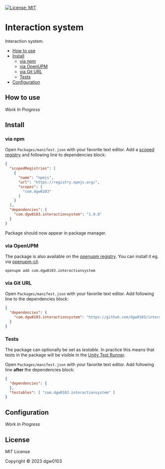 [![License: MIT](https://img.shields.io/badge/License-MIT-green.svg)](https://opensource.org/licenses/MIT)

# Interaction system

Interaction system.

- [How to use](#how-to-use)
- [Install](#install)
  - [via npm](#via-npm)
  - [via OpenUPM](#via-openupm)
  - [via Git URL](#via-git-url)
  - [Tests](#tests)
- [Configuration](#configuration)

<!-- toc -->

## How to use

*Work In Progress*

## Install

### via npm

Open `Packages/manifest.json` with your favorite text editor. Add a [scoped registry](https://docs.unity3d.com/Manual/upm-scoped.html) and following line to dependencies block:
```json
{
  "scopedRegistries": [
    {
      "name": "npmjs",
      "url": "https://registry.npmjs.org/",
      "scopes": [
        "com.dgw0103"
      ]
    }
  ],
  "dependencies": {
    "com.dgw0103.interactionsystem": "1.0.0"
  }
}
```
Package should now appear in package manager.

### via OpenUPM

The package is also available on the [openupm registry](https://openupm.com/packages/com.dgw0103.interactionsystem). You can install it eg. via [openupm-cli](https://github.com/openupm/openupm-cli).

```
openupm add com.dgw0103.interactionsystem
```

### via Git URL

Open `Packages/manifest.json` with your favorite text editor. Add following line to the dependencies block:
```json
{
  "dependencies": {
    "com.dgw0103.interactionsystem": "https://github.com/dgw0103/interactionsystem.git"
  }
}
```

### Tests

The package can optionally be set as *testable*.
In practice this means that tests in the package will be visible in the [Unity Test Runner](https://docs.unity3d.com/2017.4/Documentation/Manual/testing-editortestsrunner.html).

Open `Packages/manifest.json` with your favorite text editor. Add following line **after** the dependencies block:
```json
{
  "dependencies": {
  },
  "testables": [ "com.dgw0103.interactionsystem" ]
}
```

## Configuration

*Work In Progress*

## License

MIT License

Copyright © 2023 dgw0103
